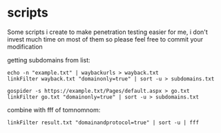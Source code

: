 # scripts
Some scripts i create to make penetration testing easier for me, i don't invest much time on most of them so please feel free to commit your modification

getting subdomains from list:
```
echo -n "example.txt" | waybackurls > wayback.txt
linkFilter wayback.txt "domainonly=true" | sort -u > subdomains.txt
```
```
gospider -s https://example.txt/Pages/default.aspx > go.txt
linkFilter go.txt "domainonly=true" | sort -u > subdomains.txt
```
combine with fff of tomnomnom:
```
linkFilter result.txt "domainandprotocol=true" | sort -u | fff
```
